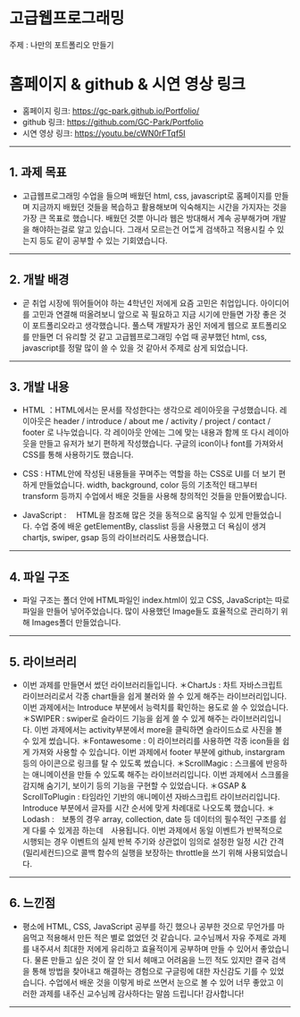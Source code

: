 # 고급웹프로그래밍

주제 : 나만의 포트폴리오 만들기

# 홈페이지 & github & 시연 영상 링크

* 홈페이지 링크: <https://gc-park.github.io/Portfolio/>
* github 링크: <https://github.com/GC-Park/Portfolio>
* 시연 영상 링크: <https://youtu.be/cWN0rFTqf5I>

---

## 1. 과제 목표

-   고급웹프로그래밍 수업을 들으며 배웠던 html, css, javascript로 홈페이지를 만들며 지금까지 배웠던 것들을 복습하고 활용해보며 익숙해지는 시간을 가지자는 것을 가장 큰 목표로 했습니다. 배웠던 것뿐 아니라 웹은 방대해서 계속 공부해가며 개발을 해야하는걸로 알고 있습니다. 그래서 모르는건 어ᄄᅠᇂ게 검색하고 적용시킬 수 있는지 등도 같이 공부할 수 있는 기회였습니다.

---

## 2. 개발 배경

-   곧 취업 시장에 뛰어들어야 하는 4학년인 저에게 요즘 고민은 취업입니다. 아이디어를 고민과 연결해 떠올려보니 앞으로 꼭 필요하고 지금 시기에 만들면 가장 좋은 것이 포트폴리오라고 생각했습니다. 풀스택 개발자가 꿈인 저에게 웹으로 포트폴리오를 만들면 더 유리할 것 같고 고급웹프로그래밍 수업 때 공부했던 html, css, javascript를 정말 많이 쓸 수 있을 것 같아서 주제로 삼게 되었습니다.

---

## 3. 개발 내용

-   HTML ：HTML에서는 문서를 작성한다는 생각으로 레이아웃을 구성했습니다. 레이아웃은 header / introduce / about me / activity / project / contact / footer 로 나누었습니다. 각 레이아웃 안에는 그에 맞는 내용과 함께 또 다시 레이아웃을 만들고 유저가 보기 편하게 작성했습니다. 구글의 icon이나 font를 가져와서 CSS를 통해 사용하기도 했습니다.

- CSS : HTML안에 작성된 내용들을 꾸며주는 역할을 하는 CSS로 UI를 더 보기 편하게 만들었습니다. width, background, color 등의 기초적인 태그부터 transform 등까지 수업에서 배운 것들을 사용해 창의적인 것들을 만들어봤습니다.

- JavaScript :　 HTML을 참조해 많은 것을 동적으로 움직일 수 있게 만들었습니다. 수업 중에 배운 getElementBy, classlist 등을 사용했고 더 욕심이 생겨 chartjs, swiper, gsap 등의 라이브러리도 사용했습니다.

---

## 4. 파일 구조

-   파일 구조는 폴더 안에 HTML파일인 index.html이 있고 CSS, JavaScript는 따로 파일을 만들어 넣어주었습니다. 많이 사용했던 Image들도 효율적으로 관리하기 위해 Images폴더 만들었습니다.

---

## 5. 라이브러리

-   이번 과제를 만들면서 썼던 라이브러리들입니다.
    ＊ChartJs : 차트 자바스크립트 라이브러리로서 각종 chart들을 쉽게 불러와 쓸 수 있게 해주는 라이브러리입니다. 이번 과제에서는 Introduce 부분에서 능력치를 확인하는 용도로 쓸 수 있었습니다.
    ＊SWIPER : swiper로 슬라이드 기능을 쉽게 쓸 수 있게 해주는 라이브러리입니다. 이번 과제에서는 activity부분에서 more을 클릭하면 슬라이드쇼로 사진을 볼 수 있게 썼습니다.
    ＊Fontawesome : 이 라이브러리를 사용하면 각종 icon들을 쉽게 가져와 사용할 수 있습니다. 이번 과제에서 footer 부분에 github, instargram 등의 아이콘으로 링크를 탈 수 있도록 썼습니다.
    ＊ScrollMagic : 스크롤에 반응하는 애니메이션을 만들 수 있도록 해주는 라이브러리입니다. 이번 과제에서 스크롤을 감지해 숨기기, 보이기 등의 기능을 구현할 수 있었습니다.
    ＊GSAP & ScrollToPlugin : 타임라인 기반의 애니메이션 자바스크립트 라이브러리입니다. Introduce 부분에서 글자를 시간 순서에 맞게 차례대로 나오도록 했습니다.
    ＊Lodash :　보통의 경우 array, collection, date 등 데이터의 필수적인 구조를 쉽게 다룰 수 있게끔 하는데　사용됩니다. 이번 과제에서 동일 이벤트가 반복적으로 시행되는 경우 이벤트의 실제 반복 주기와 상관없이 임의로 설정한 일정 시간 간격(밀리세컨드)으로 콜백 함수의 실행을 보장하는 throttle을 쓰기 위해 사용되었습니다.

---

## 6. 느낀점

-   평소에 HTML, CSS, JavaScript 공부를 하긴 했으나 공부한 것으로 무언가를 마음먹고 적용해서 만든 적은 별로 없었던 것 같습니다. 교수님께서 자유 주제로 과제를 내주셔서 최대한 저에게 유리하고 효율적이게 공부하며 만들 수 있어서 좋았습니다. 물론 만들고 싶은 것이 잘 안 되서 헤매고 어려움을 느낀 적도 있지만 결국 검색을 통해 방법을 찾아내고 해결하는 경험으로 구글링에 대한 자신감도 기를 수 있었습니다. 수업에서 배운 것을 이렇게 바로 쓰면서 눈으로 볼 수 있어 너무 좋았고 이러한 과제를 내주신 교수님께 감사하다는 말씀 드립니다! 감사합니다!

---
